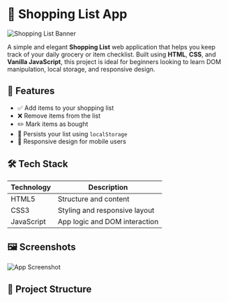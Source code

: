 # 🛒 Shopping List App

![Shopping List Banner](https://via.placeholder.com/1000x300?text=Shopping+List+App+Banner)

A simple and elegant **Shopping List** web application that helps you keep track of your daily grocery or item checklist. Built using **HTML**, **CSS**, and **Vanilla JavaScript**, this project is ideal for beginners looking to learn DOM manipulation, local storage, and responsive design.

## 🚀 Features

- ✅ Add items to your shopping list
- ❌ Remove items from the list
- ✏️ Mark items as bought
- 💾 Persists your list using `localStorage`
- 📱 Responsive design for mobile users

## 🛠️ Tech Stack

| Technology | Description                   |
| ---------- | ----------------------------- |
| HTML5      | Structure and content         |
| CSS3       | Styling and responsive layout |
| JavaScript | App logic and DOM interaction |

## 🖼️ Screenshots

![App Screenshot](https://via.placeholder.com/600x400?text=App+Screenshot)

## 📂 Project Structure
